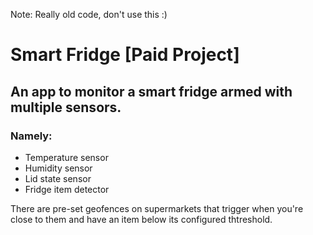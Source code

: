 Note: Really old code, don't use this :)
# Smart Fridge [Paid Project]
## An app to monitor a smart fridge armed with multiple sensors.
### Namely:
- Temperature sensor
- Humidity sensor
- Lid state sensor
- Fridge item detector

There are pre-set geofences on supermarkets that trigger when you're close to them and have an item below its configured thtreshold.
